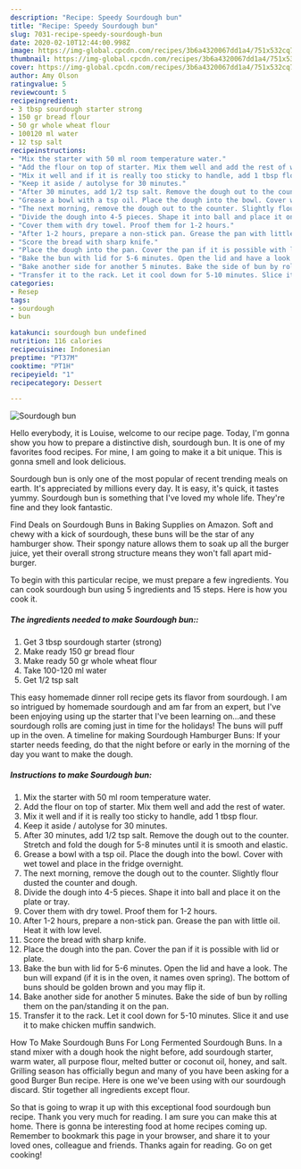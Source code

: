 ```yaml
---
description: "Recipe: Speedy Sourdough bun"
title: "Recipe: Speedy Sourdough bun"
slug: 7031-recipe-speedy-sourdough-bun
date: 2020-02-10T12:44:00.998Z
image: https://img-global.cpcdn.com/recipes/3b6a4320067dd1a4/751x532cq70/sourdough-bun-recipe-main-photo.jpg
thumbnail: https://img-global.cpcdn.com/recipes/3b6a4320067dd1a4/751x532cq70/sourdough-bun-recipe-main-photo.jpg
cover: https://img-global.cpcdn.com/recipes/3b6a4320067dd1a4/751x532cq70/sourdough-bun-recipe-main-photo.jpg
author: Amy Olson
ratingvalue: 5
reviewcount: 5
recipeingredient:
- 3 tbsp sourdough starter strong
- 150 gr bread flour
- 50 gr whole wheat flour
- 100120 ml water
- 12 tsp salt
recipeinstructions:
- "Mix the starter with 50 ml room temperature water."
- "Add the flour on top of starter. Mix them well and add the rest of water."
- "Mix it well and if it is really too sticky to handle, add 1 tbsp flour."
- "Keep it aside / autolyse for 30 minutes."
- "After 30 minutes, add 1/2 tsp salt. Remove the dough out to the counter. Stretch and fold the dough for 5-8 minutes until it is smooth and elastic."
- "Grease a bowl with a tsp oil. Place the dough into the bowl. Cover with wet towel and place in the fridge overnight."
- "The next morning, remove the dough out to the counter. Slightly flour dusted the counter and dough."
- "Divide the dough into 4-5 pieces. Shape it into ball and place it on the plate or tray."
- "Cover them with dry towel. Proof them for 1-2 hours."
- "After 1-2 hours, prepare a non-stick pan. Grease the pan with little oil. Heat it with low level."
- "Score the bread with sharp knife."
- "Place the dough into the pan. Cover the pan if it is possible with lid or plate."
- "Bake the bun with lid for 5-6 minutes. Open the lid and have a look. The bun will expand (if it is in the oven, it names oven spring). The bottom of buns should be golden brown and you may flip it."
- "Bake another side for another 5 minutes. Bake the side of bun by rolling them on the pan/standing it on the pan."
- "Transfer it to the rack. Let it cool down for 5-10 minutes. Slice it and use it to make chicken muffin sandwich."
categories:
- Resep
tags:
- sourdough
- bun

katakunci: sourdough bun undefined
nutrition: 116 calories
recipecuisine: Indonesian
preptime: "PT37M"
cooktime: "PT1H"
recipeyield: "1"
recipecategory: Dessert

---
```



![Sourdough bun](https://img-global.cpcdn.com/recipes/3b6a4320067dd1a4/751x532cq70/sourdough-bun-recipe-main-photo.jpg)

Hello everybody, it is Louise, welcome to our recipe page. Today, I'm gonna show you how to prepare a distinctive dish, sourdough bun. It is one of my favorites food recipes. For mine, I am going to make it a bit unique. This is gonna smell and look delicious.

Sourdough bun is only one of the most popular of recent trending meals on earth. It's appreciated by millions every day. It is easy, it's quick, it tastes yummy. Sourdough bun is something that I've loved my whole life. They're fine and they look fantastic.

Find Deals on Sourdough Buns in Baking Supplies on Amazon. Soft and chewy with a kick of sourdough, these buns will be the star of any hamburger show. Their spongy nature allows them to soak up all the burger juice, yet their overall strong structure means they won&#39;t fall apart mid-burger.


To begin with this particular recipe, we must prepare a few ingredients. You can cook sourdough bun using 5 ingredients and 15 steps. Here is how you cook it.

##### The ingredients needed to make Sourdough bun::

1. Get 3 tbsp sourdough starter (strong)
1. Make ready 150 gr bread flour
1. Make ready 50 gr whole wheat flour
1. Take 100-120 ml water
1. Get 1/2 tsp salt


This easy homemade dinner roll recipe gets its flavor from sourdough. I am so intrigued by homemade sourdough and am far from an expert, but I&#39;ve been enjoying using up the starter that I&#39;ve been learning on…and these sourdough rolls are coming just in time for the holidays! The buns will puff up in the oven. A timeline for making Sourdough Hamburger Buns: If your starter needs feeding, do that the night before or early in the morning of the day you want to make the dough. 

##### Instructions to make Sourdough bun:

1. Mix the starter with 50 ml room temperature water.
1. Add the flour on top of starter. Mix them well and add the rest of water.
1. Mix it well and if it is really too sticky to handle, add 1 tbsp flour.
1. Keep it aside / autolyse for 30 minutes.
1. After 30 minutes, add 1/2 tsp salt. Remove the dough out to the counter. Stretch and fold the dough for 5-8 minutes until it is smooth and elastic.
1. Grease a bowl with a tsp oil. Place the dough into the bowl. Cover with wet towel and place in the fridge overnight.
1. The next morning, remove the dough out to the counter. Slightly flour dusted the counter and dough.
1. Divide the dough into 4-5 pieces. Shape it into ball and place it on the plate or tray.
1. Cover them with dry towel. Proof them for 1-2 hours.
1. After 1-2 hours, prepare a non-stick pan. Grease the pan with little oil. Heat it with low level.
1. Score the bread with sharp knife.
1. Place the dough into the pan. Cover the pan if it is possible with lid or plate.
1. Bake the bun with lid for 5-6 minutes. Open the lid and have a look. The bun will expand (if it is in the oven, it names oven spring). The bottom of buns should be golden brown and you may flip it.
1. Bake another side for another 5 minutes. Bake the side of bun by rolling them on the pan/standing it on the pan.
1. Transfer it to the rack. Let it cool down for 5-10 minutes. Slice it and use it to make chicken muffin sandwich.


How To Make Sourdough Buns For Long Fermented Sourdough Buns. In a stand mixer with a dough hook the night before, add sourdough starter, warm water, all purpose flour, melted butter or coconut oil, honey, and salt. Grilling season has officially begun and many of you have been asking for a good Burger Bun recipe. Here is one we&#39;ve been using with our sourdough discard. Stir together all ingredients except flour. 

So that is going to wrap it up with this exceptional food sourdough bun recipe. Thank you very much for reading. I am sure you can make this at home. There is gonna be interesting food at home recipes coming up. Remember to bookmark this page in your browser, and share it to your loved ones, colleague and friends. Thanks again for reading. Go on get cooking!
